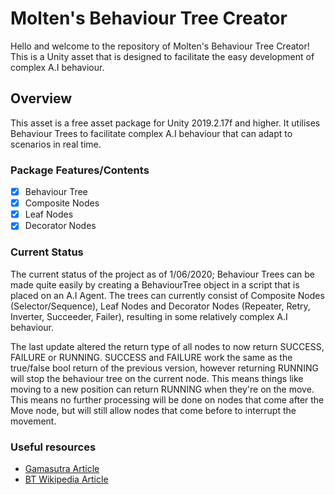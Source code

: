 # Molten's Behaviour Tree Creator
Hello and welcome to the repository of Molten's Behaviour Tree Creator!
This is a Unity asset that is designed to facilitate the easy development of complex A.I behaviour.

## Overview
This asset is a free asset package for Unity 2019.2.17f and higher.
It utilises Behaviour Trees to facilitate complex A.I behaviour that can adapt to scenarios in real time.

### Package Features/Contents
- [x] Behaviour Tree
- [x] Composite Nodes
- [x] Leaf Nodes
- [x] Decorator Nodes

### Current Status
The current status of the project as of 1/06/2020;
Behaviour Trees can be made quite easily by creating a BehaviourTree object in a script that is placed on an A.I Agent. The trees can currently consist of Composite Nodes (Selector/Sequence), Leaf Nodes and Decorator Nodes (Repeater, Retry, Inverter, Succeeder, Failer), resulting in some relatively complex A.I behaviour.

The last update altered the return type of all nodes to now return SUCCESS, FAILURE or RUNNING. SUCCESS and FAILURE work the same as the true/false bool return of the previous version, however returning RUNNING will stop the behaviour tree on the current node.
This means things like moving to a new position can return RUNNING when they're on the move. This means no further processing will be done on nodes that come after the Move node, but will still allow nodes that come before to interrupt the movement.

### Useful resources
- [Gamasutra Article](https://www.gamasutra.com/blogs/ChrisSimpson/20140717/221339/Behavior_trees_for_AI_How_they_work.php)
- [BT Wikipedia Article](https://en.wikipedia.org/wiki/Behavior_tree_(artificial_intelligence,_robotics_and_control))